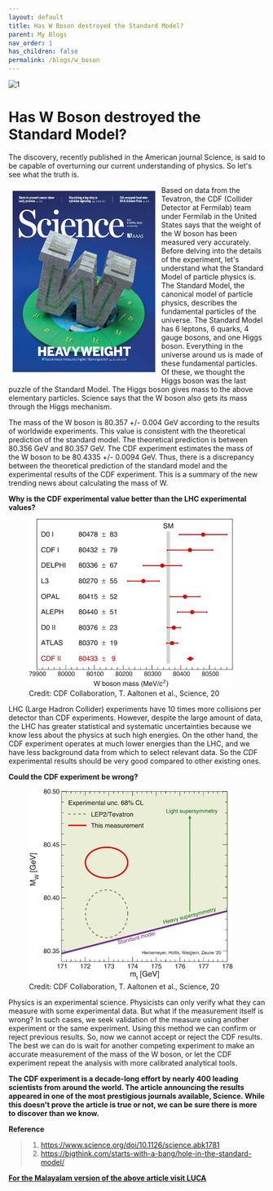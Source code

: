 ```yaml
---
layout: default
title: Has W Boson destroyed the Standard Model?
parent: My Blogs
nav_order: 1
has_children: false
permalink: /blogs/w_boson
---
```

![1](::1.png)
# Has W Boson destroyed the Standard Model?

The discovery, recently published in the American journal Science, is said to be capable of overturning our current understanding of physics. So let's see what the truth is.

<img align="left" src="1.png" width="300">

Based on data from the Tevatron, the CDF (Collider Detector at Fermilab) team under Fermilab in the United States says that the weight of the W boson has been measured very accurately. Before delving into the details of the experiment, let's understand what the Standard Model of particle physics is. The Standard Model, the canonical model of particle physics, describes the fundamental particles of the universe. The Standard Model has 6 leptons, 6 quarks, 4 gauge bosons, and one Higgs boson. Everything in the universe around us is made of these fundamental particles. Of these, we thought the Higgs boson was the last puzzle of the Standard Model. The Higgs boson gives mass to the above elementary particles. Science says that the W boson also gets its mass through the Higgs mechanism.

The mass of the W boson is 80.357 +/- 0.004 GeV according to the results of worldwide experiments. This value is consistent with the theoretical prediction of the standard model. The theoretical prediction is between 80.356 GeV and 80.357 GeV. The CDF experiment estimates the mass of the W boson to be 80.4335 +/- 0.0094 GeV. Thus, there is a discrepancy between the theoretical prediction of the standard model and the experimental results of the CDF experiment. This is a summary of the new trending news about calculating the mass of W.

**Why is the CDF experimental value better than the LHC experimental values?**


<figure>
 <img src="3.webp" width="400">
 <figcaption>Credit:  CDF Collaboration, T. Aaltonen et al., Science, 20</figcaption>
</figure>
LHC (Large Hadron Collider) experiments have 10 times more collisions per detector than CDF experiments. However, despite the large amount of data, the LHC has greater statistical and systematic uncertainties because we know less about the physics at such high energies. On the other hand, the CDF experiment operates at much lower energies than the LHC, and we have less background data from which to select relevant data. So the CDF experimental results should be very good compared to other existing ones.

**Could the CDF experiment be wrong?**



<figure>
 <img src="4.webp" width="400">
 <figcaption>Credit:  CDF Collaboration, T. Aaltonen et al., Science, 20</figcaption>
</figure>
Physics is an experimental science. Physicists can only verify what they can measure with some experimental data. But what if the measurement itself is wrong? In such cases, we seek validation of the measure using another experiment or the same experiment. Using this method we can confirm or reject previous results. So, now we cannot accept or reject the CDF results. The best we can do is wait for another competing experiment to make an accurate measurement of the mass of the W boson, or let the CDF experiment repeat the analysis with more calibrated analytical tools.

**The CDF experiment is a decade-long effort by nearly 400 leading scientists from around the world. The article announcing the results appeared in one of the most prestigious journals available, Science. While this doesn't prove the article is true or not, we can be sure there is more to discover than we know.**

**Reference**

>1. https://www.science.org/doi/10.1126/science.abk1781
>2.  https://bigthink.com/starts-with-a-bang/hole-in-the-standard-model/




[**For the Malayalam version of the above article visit LUCA**](https://luca.co.in/w-boson-and-standard-model/)
